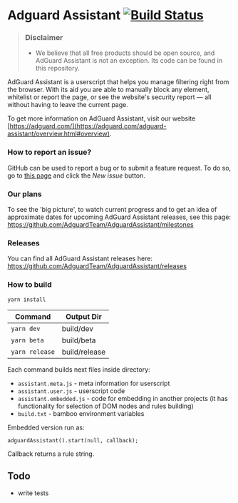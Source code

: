 # Adguard Assistant [![Build Status](https://travis-ci.org/AdguardTeam/AdguardAssistant.svg?branch=master)](https://travis-ci.org/AdguardTeam/AdguardAssistant)
> ### Disclaimer
> * We believe that all free products should be open source, and AdGuard Assistant is not an exception. Its code can be found in this repository.

AdGuard Assistant is a userscript that helps you manage filtering right from the browser. With its aid you are able to manually block any element, whitelist or report the page, or see the website's security report — all without having to leave the current page.

To get more information on AdGuard Assistant, visit our website [https://adguard.com/](https://adguard.com/adguard-assistant/overview.html#overview).

### How to report an issue?

GitHub can be used to report a bug or to submit a feature request. To do so, go to [this page](https://github.com/AdguardTeam/AdguardAssistant/issues) and click the *New issue* button.

### Our plans

To see the 'big picture', to watch current progress and to get an idea of approximate dates for upcoming AdGuard Assistant releases, see this page: https://github.com/AdguardTeam/AdguardAssistant/milestones

### Releases

You can find all AdGuard Assistant releases here: https://github.com/AdguardTeam/AdguardAssistant/releases

### How to build

`yarn install`

| Command           | Output Dir    |
|-------------------|---------------|
| `yarn dev`        | build/dev     |
| `yarn beta`       | build/beta    |
| `yarn release`    | build/release |

Each command builds next files inside directory:
- `assistant.meta.js` - meta information for userscript
- `assistant.user.js` - userscript code
- `assistant.embedded.js` - code for embedding in another projects (it has functionality for selection of DOM nodes and rules building)
- `build.txt` - bamboo environment variables


Embedded version run as:

```
adguardAssistant().start(null, callback);
```

Сallback returns a rule string.

## Todo

- write tests